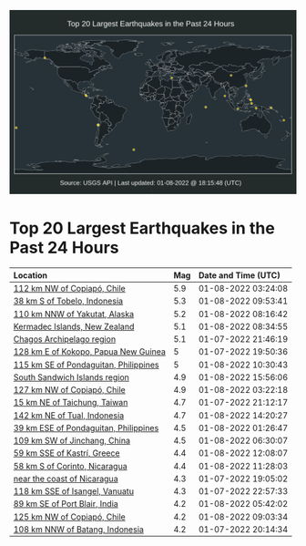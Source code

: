 ![Map](./map.png)

# Top 20 Largest Earthquakes in the Past 24 Hours

| Location | Mag | Date and Time (UTC) |
|:---|:---|:---|
| [112 km NW of Copiapó, Chile](https://earthquake.usgs.gov/earthquakes/eventpage/us7000ga3i) | 5.9 | 01-08-2022 03:24:08 |
| [38 km S of Tobelo, Indonesia](https://earthquake.usgs.gov/earthquakes/eventpage/us7000ga5w) | 5.3 | 01-08-2022 09:53:41 |
| [110 km NNW of Yakutat, Alaska](https://earthquake.usgs.gov/earthquakes/eventpage/us7000ga56) | 5.2 | 01-08-2022 08:16:42 |
| [Kermadec Islands, New Zealand](https://earthquake.usgs.gov/earthquakes/eventpage/us7000ga5h) | 5.1 | 01-08-2022 08:34:55 |
| [Chagos Archipelago region](https://earthquake.usgs.gov/earthquakes/eventpage/us7000ga1s) | 5.1 | 01-07-2022 21:46:19 |
| [128 km E of Kokopo, Papua New Guinea](https://earthquake.usgs.gov/earthquakes/eventpage/us7000ga0x) | 5 | 01-07-2022 19:50:36 |
| [115 km SE of Pondaguitan, Philippines](https://earthquake.usgs.gov/earthquakes/eventpage/us7000ga61) | 5 | 01-08-2022 10:30:43 |
| [South Sandwich Islands region](https://earthquake.usgs.gov/earthquakes/eventpage/us7000ga77) | 4.9 | 01-08-2022 15:56:06 |
| [127 km NW of Copiapó, Chile](https://earthquake.usgs.gov/earthquakes/eventpage/us7000ga3h) | 4.9 | 01-08-2022 03:22:18 |
| [15 km NE of Taichung, Taiwan](https://earthquake.usgs.gov/earthquakes/eventpage/us7000ga1h) | 4.7 | 01-07-2022 21:12:17 |
| [142 km NE of Tual, Indonesia](https://earthquake.usgs.gov/earthquakes/eventpage/us7000ga6u) | 4.7 | 01-08-2022 14:20:27 |
| [39 km ESE of Pondaguitan, Philippines](https://earthquake.usgs.gov/earthquakes/eventpage/us7000ga2z) | 4.5 | 01-08-2022 01:26:47 |
| [109 km SW of Jinchang, China](https://earthquake.usgs.gov/earthquakes/eventpage/us7000ga4x) | 4.5 | 01-08-2022 06:30:07 |
| [59 km SSE of Kastrí, Greece](https://earthquake.usgs.gov/earthquakes/eventpage/us7000ga6b) | 4.4 | 01-08-2022 12:08:07 |
| [58 km S of Corinto, Nicaragua](https://earthquake.usgs.gov/earthquakes/eventpage/us7000ga68) | 4.4 | 01-08-2022 11:28:03 |
| [near the coast of Nicaragua](https://earthquake.usgs.gov/earthquakes/eventpage/us7000ga0m) | 4.3 | 01-07-2022 19:05:02 |
| [118 km SSE of Isangel, Vanuatu](https://earthquake.usgs.gov/earthquakes/eventpage/us7000ga27) | 4.3 | 01-07-2022 22:57:33 |
| [89 km SE of Port Blair, India](https://earthquake.usgs.gov/earthquakes/eventpage/us7000ga4l) | 4.2 | 01-08-2022 05:42:02 |
| [125 km NW of Copiapó, Chile](https://earthquake.usgs.gov/earthquakes/eventpage/us7000ga5q) | 4.2 | 01-08-2022 09:03:34 |
| [108 km NNW of Batang, Indonesia](https://earthquake.usgs.gov/earthquakes/eventpage/us7000ga14) | 4.2 | 01-07-2022 20:14:34 |

